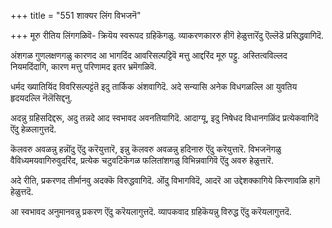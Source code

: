 +++
title = "551 शाक्यर लिंग विभजनॆ"

+++
मूरु रीतिय लिंगगळिवॆ- क्रियॆय स्वरूपद ग्रहिकॆगळु. व्याकरणकाररु हीगॆ हेळुत्तारॆंदु ऎल्लॆडॆ प्रसिद्धवागिदॆ.

अंशगळ गुणलक्षणगळु कारणद आ भागदिंद आवरिसल्पट्टिवॆ मत्तु आद्दरिंद मूरु पट्टु. अस्तित्वविल्लद नियमदिंदागि, कारण मत्तु परिणामद इतर भ्रमॆगळिवॆ.

धर्मद ख्यातियिंद विवरिसल्पट्टंतॆ इदु तार्किक अंशवागिदॆ. अदे सन्यासि अनेक विधगळल्लि आ युवतिय हृदयदल्लि नॆलॆसिद्दनु.

अदन्नु ग्रहिसदिद्दरू, अदु तन्नदे आद स्वभावद अवनतियागिदॆ. आदाग्यू, इदु निषेधद विधानगळिंद प्रत्येकवागिदॆ ऎंदु हेळलागुत्तदॆ.

कॆलवरु अवळन्नु हन्नॊंदु ऎंदु करॆयुत्तारॆ, इन्नु कॆलवरु अवळन्नु हदिनारु ऎंदु करॆयुत्तारॆ. विभजनॆगळु वैविध्यमयवागिरुवुदरिंद, प्रत्येक चटुवटिकॆगळ फलितांशगळु विभिन्नवागिवॆ ऎंदु अवरु हेळुत्तारॆ.

अदे रीति, प्रकरणद तीर्मानवु अदक्कॆ विरुद्धवागिदॆ. ऒंदु विभागविदॆ, आदरॆ आ उद्देशक्कागिये किरणावळि हागॆ हेळुत्तदॆ.

आ स्वभावद अनुमानवन्नु प्रकरण ऎंदु करॆयलागुत्तदॆ. व्यापकवाद ग्रहिकॆयन्नु विरुद्ध ऎंदु करॆयलागुत्तदॆ.

